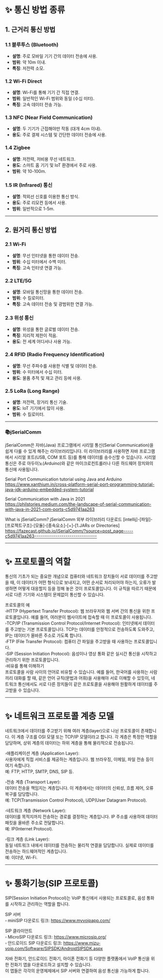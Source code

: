 # :sparkles: 통신 방법 종류

## 1. 근거리 통신 방법

### 1.1 블루투스 (Bluetooth)
- **설명**: 주로 모바일 기기 간의 데이터 전송에 사용.
- **범위**: 약 10m 이내.
- **특징**: 저전력 소모.

### 1.2 Wi-Fi Direct
- **설명**: Wi-Fi를 통해 기기 간 직접 연결.
- **범위**: 일반적인 Wi-Fi 범위와 동일 (수십 미터).
- **특징**: 고속 데이터 전송 가능.

### 1.3 NFC (Near Field Communication)
- **설명**: 두 기기가 근접해야만 작동 (대개 4cm 이내).
- **용도**: 주로 결제 시스템 및 간단한 데이터 전송에 사용.

### 1.4 Zigbee
- **설명**: 저전력, 저비용 무선 네트워크.
- **용도**: 스마트 홈 기기 및 IoT 환경에서 주로 사용.
- **범위**: 약 10-100m.

### 1.5 IR (Infrared) 통신
- **설명**: 적외선 신호를 이용한 통신 방식.
- **용도**: 주로 리모컨 등에서 사용.
- **범위**: 일반적으로 1-5m.

---

## 2. 원거리 통신 방법

### 2.1 Wi-Fi
- **설명**: 무선 인터넷을 통한 데이터 전송.
- **범위**: 수십 미터에서 수백 미터.
- **특징**: 고속 인터넷 연결 가능.

### 2.2 LTE/5G
- **설명**: 모바일 통신망을 통한 데이터 전송.
- **범위**: 수 킬로미터.
- **특징**: 고속 데이터 전송 및 광범위한 연결 가능.

### 2.3 위성 통신
- **설명**: 위성을 통한 글로벌 데이터 전송.
- **특징**: 지리적 제한이 적음.
- **용도**: 전 세계 어디서나 사용 가능.

### 2.4 RFID (Radio Frequency Identification)
- **설명**: 무선 주파수를 사용한 식별 및 데이터 전송.
- **범위**: 수 미터에서 수십 미터.
- **용도**: 물품 추적 및 재고 관리 등에 사용.

### 2.5 LoRa (Long Range)
- **설명**: 저전력, 장거리 통신 기술.
- **용도**: IoT 기기에서 많이 사용.
- **범위**: 수 킬로미터.

---

### :books:jSerialComm

jSerialComm은 자바(Java) 프로그램에서 시리얼 통신(Serial Communication)을 쉽게 다룰 수 있게 해주는 라이브러리입니다. 이 라이브러리를 사용하면 자바 프로그램에서 시리얼 포트(USB, COM 포트 등)를 통해 데이터를 송수신할 수 있습니다. 시리얼 통신은 주로 아두이노(Arduino)와 같은 마이크로컨트롤러나 다른 하드웨어 장치와의 통신에 사용됩니다.

Serial Port Communication tutorial using Java and Arduino
https://www.xanthium.in/cross-platform-serial-port-programming-tutorial-java-jdk-arduino-embedded-system-tutorial

Serial Communication with Java in 2021 
https://philstories.medium.com/the-landscape-of-serial-communication-with-java-in-2021-com-ports-c5d9741aa263

What is jSerialComm?
jSerialComm 외부 라이브러리 다운로드
[intellij]-[파일]-[프로젝트구조]-[모듈]-[종속요소]-[+]-[1.JARs or Directories]
https://fazecast.github.io/jSerialComm/?source=post_page-----c5d9741aa263--------------------------------

---
# :sparkles: 프로토콜의 역할

통신의 기초가 되는 중요한 개념으로 컴퓨터와 네트워크 장치들이 서로 데이터를 주고받을 때, 이 데이터가 어떤 형식으로 보내지고, 어떤 순서로 처리되어야 하는지, 오류가 발생하면 어떻게 대응할지 등을 정해 놓은 것이 프로토콜입니다. 이 규칙을 따르기 때문에 서로 다른 기기와 시스템이 문제없이 통신할 수 있습니다.

프로토콜의 예<br>
:white_small_square:HTTP (Hypertext Transfer Protocol): 웹 브라우저와 웹 서버 간의 통신을 위한 프로토콜입니다. 예를 들어, 여러분이 웹사이트에 접속할 때 이 프로토콜이 사용됩니다.<br>
:white_small_square:TCP/IP (Transmission Control Protocol/Internet Protocol): 인터넷에서 데이터를 주고받는 기본 프로토콜입니다. TCP는 데이터를 안정적으로 전송하도록 도와주고, IP는 데이터가 올바른 주소로 가도록 합니다.<br>
:white_small_square:FTP (File Transfer Protocol): 컴퓨터 간 파일을 주고받을 때 사용하는 프로토콜입니다.<br>
:white_small_square:SIP (Session Initiation Protocol): 음성이나 영상 통화 같은 실시간 통신을 시작하고 관리하기 위한 프로토콜입니다.<br>
:white_small_square:비유를 통해 이해하기<br>
프로토콜을 사람 사이의 언어로 비유할 수 있습니다. 예를 들어, 한국어를 사용하는 사람끼리 대화를 할 때, 같은 언어 규칙(문법과 어휘)을 사용해야 서로 이해할 수 있듯이, 네트워크 통신에서도 서로 다른 장치들이 같은 프로토콜을 사용해야 원활하게 데이터를 주고받을 수 있습니다.

---
# :sparkles: 네트워크 프로토콜 계층 모델

네트워크에서 데이터를 주고받기 위해 여러 계층(layer)으로 나뉜 프로토콜이 존재합니다. 이 계층 구조를 OSI 모델 또는 TCP/IP 모델이라고 합니다. 각 계층은 특정한 역할을 담당하며, 상위 계층의 데이터는 하위 계층을 통해 물리적으로 전송됩니다.

:white_small_square:애플리케이션 계층 (Application Layer):<br>
사용자에게 직접 서비스를 제공하는 계층입니다. 웹 브라우징, 이메일, 파일 전송 등이 여기 속합니다.<br>
예: FTP, HTTP, SMTP, DNS, SIP 등.

:white_small_square:전송 계층 (Transport Layer):<br>
데이터 전송을 책임지는 계층입니다. 이 계층에서는 데이터의 신뢰성, 흐름 제어, 오류 복구를 담당합니다.<br>
예: TCP(Transmission Control Protocol), UDP(User Datagram Protocol).

:white_small_square:네트워크 계층 (Network Layer):<br>
데이터를 목적지까지 전송하는 경로를 결정하는 계층입니다. IP 주소를 사용하여 데이터 패킷을 올바른 주소로 전달합니다.<br>
예: IP(Internet Protocol).

:white_small_square:링크 계층 (Link Layer):<br>
동일 네트워크 내에서 데이터를 전송하는 물리적 연결을 담당합니다. 실제로 데이터를 전송하는 하드웨어적인 계층입니다.<br>
예: 이더넷, Wi-Fi.

---
# :sparkles: 통화기능(SIP 프로토콜)

SIP(Session Initiation Protocol)는 VoIP 통신에서 사용되는 프로토콜로, 음성 통화를 시작하고 관리하는 역할을 합니다.<br>

SIP 서버<br>
:white_small_square: miniSIP 다운로드 링크: https://www.myvoipapp.com/<br>

SIP 클라이언트<br>
:white_small_square: MicroSIP 다운로드 링크: https://www.microsip.org/<br>
:white_small_square: 안드로이드 SIP 다운로드 링크: https://www.mizu-voip.com/Software/SIPSDK/AndroidSIPSDK.aspx

자바 전화기, 안드로이드 전화기, 아이폰 전화기 등 다양한 플랫폼에서 VoIP 통신을 위한 전화기 앱을 다운로드하고 설치할 수 있습니다.<br>
이 앱들은 각각의 운영체제에서 SIP 서버와 연결하여 음성 통신을 가능하게 합니다.
